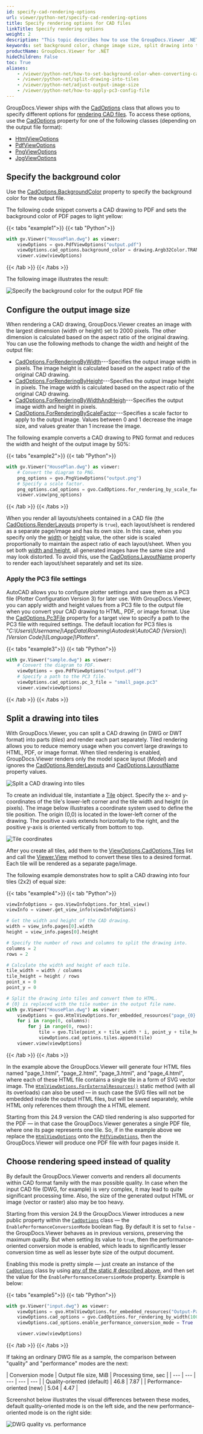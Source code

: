 ```yaml
---
id: specify-cad-rendering-options
url: viewer/python-net/specify-cad-rendering-options
title: Specify rendering options for CAD files
linkTitle: Specify rendering options
weight: 2
description: "This topic describes how to use the GroupDocs.Viewer .NET API (C#) to specify various options for rendering CAD files to HTML, PDF, PNG, and JPEG."
keywords: set background color, change image size, split drawing into tiles, dwg to pdf, cad to pdf, dwg to html, cad to html, dwg to image
productName: GroupDocs.Viewer for .NET
hideChildren: False
toc: True
aliases:
    - /viewer/python-net/how-to-set-background-color-when-converting-cad-drawings
    - /viewer/python-net/split-drawing-into-tiles
    - /viewer/python-net/adjust-output-image-size
    - /viewer/python-net/how-to-apply-pc3-config-file
---
```

GroupDocs.Viewer ships with the [CadOptions](https://reference.groupdocs.com/viewer/python-net/groupdocs.viewer.options/cadoptions) class that allows you to specify different options for [rendering CAD files](/viewer/python-net/render-cad-documents/). To access these options, use the [CadOptions](https://reference.groupdocs.com/viewer/python-net/groupdocs.viewer.options/baseviewoptions/#properties) property for one of the following classes (depending on the output file format):

* [HtmlViewOptions](https://reference.groupdocs.com/python-net/viewer/groupdocs.viewer.options/htmlviewoptions) 
* [PdfViewOptions](https://reference.groupdocs.com/python-net/viewer/groupdocs.viewer.options/pdfviewoptions)
* [PngViewOptions](https://reference.groupdocs.com/python-net/viewer/groupdocs.viewer.options/pngviewoptions)
* [JpgViewOptions](https://reference.groupdocs.com/python-net/viewer/groupdocs.viewer.options/jpgviewoptions)

## Specify the background color

Use the [CadOptions.BackgroundColor](https://reference.groupdocs.com/viewer/python-net/groupdocs.viewer.options/cadoptions/#properties) property to specify the background color for the output file. 

The following code snippet converts a CAD drawing to PDF and sets the background color of PDF pages to light yellow:

{{< tabs "example1">}}
{{< tab "Python">}}
```python
with gv.Viewer("HousePlan.dwg") as viewer:
    viewOptions = gvo.PdfViewOptions("output.pdf")
    viewOptions.cad_options.background_color = drawing.Argb32Color.TRANSPARENT # RGB color for green 
    viewer.view(viewOptions)
```
{{< /tab >}}
{{< /tabs >}}

The following image illustrates the result:

![Specify the background color for the output PDF file](/viewer/net/images/rendering-basics/render-cad-documents/set-background-color.png)

## Configure the output image size

<a name="ctors"></a>When rendering a CAD drawing, GroupDocs.Viewer creates an image with the largest dimension (width or height) set to 2000 pixels. The other dimension is calculated based on the aspect ratio of the original drawing. You can use the following methods to change the width and height of the output file:

* [CadOptions.ForRenderingByWidth](https://reference.groupdocs.com/python-net/viewer/groupdocs.viewer.options/cadoptions/#methods)---Specifies the output image width in pixels. The image height is calculated based on the aspect ratio of the original CAD drawing.
* [CadOptions.ForRenderingByHeight](https://reference.groupdocs.com/python-net/viewer/groupdocs.viewer.options/cadoptions/#methods)---Specifies the output image height in pixels. The image width is calculated based on the aspect ratio of the original CAD drawing.
* [CadOptions.ForRenderingByWidthAndHeigh](https://reference.groupdocs.com/python-net/viewer/groupdocs.viewer.options/cadoptions/#methods)---Specifies the output image width and height in pixels. 
* [CadOptions.ForRenderingByScaleFactor](https://reference.groupdocs.com/python-net/viewer/groupdocs.viewer.options/cadoptions/#methods)---Specifies a scale factor to apply to the output image. Values between 0 and 1 decrease the image size, and values greater than 1 increase the image.

The following example converts a CAD drawing to PNG format and reduces the width and height of the output image by 50%:

{{< tabs "example2">}}
{{< tab "Python">}}
```python
with gv.Viewer("HousePlan.dwg") as viewer:
    # Convert the diagram to PNG.
    png_options = gvo.PngViewOptions("output.png")
    # Specify a scale factor.
    png_options.cad_options = gvo.CadOptions.for_rendering_by_scale_factor(0.5)      
    viewer.view(png_options)
```
{{< /tab >}}
{{< /tabs >}}

When you render all layouts/sheets contained in a CAD file (the [CadOptions.RenderLayouts](https://reference.groupdocs.com/python-net/viewer/groupdocs.viewer.options/cadoptions/#properties) property is `true`), each layout/sheet is rendered as a separate page/image and has its own size. In this case, when you specify only the [width](https://reference.groupdocs.com/python-net/viewer/groupdocs.viewer.options/cadoptions/#methods) or [height](https://reference.groupdocs.com/python-net/viewer/groupdocs.viewer.options/cadoptions/#methods) value, the other side is scaled proportionally to maintain the aspect ratio of each layout/sheet. When you set both [width and height](https://reference.groupdocs.com/python-net/viewer/groupdocs.viewer.options/cadoptions/#methods), all generated images have the same size and may look distorted. To avoid this, use the [CadOptions.LayoutName](https://reference.groupdocs.com/viewer/python-net/groupdocs.viewer.options/cadoptions/#properties) property to render each layout/sheet separately and set its size.

### Apply the PC3 file settings

AutoCAD allows you to configure plotter settings and save them as a PC3 file (Plotter Configuration Version 3) for later use. With GroupDocs.Viewer, you can apply width and height values from a PC3 file to the output file when you convert your CAD drawing to HTML, PDF, or image format. Use the [CadOptions.Pc3File](https://reference.groupdocs.com/viewer/python-net/groupdocs.viewer.options/cadoptions/#properties) property for a target view to specify a path to the PC3 file with required settings. The default location for PC3 files is "*C:\Users\\[Username]\\AppData\Roaming\Autodesk\AutoCAD [Version]\\[Version Code]\\[Language]\Plotters*".

{{< tabs "example3">}}
{{< tab "Python">}}
```python
with gv.Viewer("sample.dwg") as viewer:
    # Convert the diagram to PDF.
    viewOptions = gvo.PdfViewOptions("output.pdf")
    # Specify a path to the PC3 file.
    viewOptions.cad_options.pc_3_file = "small_page.pc3"
    viewer.view(viewOptions)
```
{{< /tab >}}
{{< /tabs >}}

## Split a drawing into tiles

With GroupDocs.Viewer, you can split a CAD drawing (in DWG or DWT format) into parts (_tiles_) and render each part separately. Tiled rendering allows you to reduce memory usage when you convert large drawings to HTML, PDF, or image format. When tiled rendering is enabled, GroupDocs.Viewer renders only the model space layout (_Model_) and ignores the [CadOptions.RenderLayouts](https://reference.groupdocs.com/python-net/viewer/groupdocs.viewer.options/cadoptions/#properties) and [CadOptions.LayoutName](https://reference.groupdocs.com/viewer/python-net/groupdocs.viewer.options/cadoptions/#properties) property values.

![Split a CAD drawing into tiles](/viewer/net/images/rendering-basics/render-cad-documents/split-drawing-into-tiles.png)

To create an individual tile, instantiate a [Tile](https://reference.groupdocs.com/viewer/python-net/groupdocs.viewer.options/tile) object. Specify the x- and y-coordinates of the tile's lower-left corner and the tile width and height (in pixels). The image below illustrates a coordinate system used to define the tile position. The origin (0,0) is located in the lower-left corner of the drawing. The positive x-axis extends horizontally to the right, and the positive y-axis is oriented vertically from bottom to top.

![Tile coordinates](/viewer/net/images/rendering-basics/render-cad-documents/tile-coordinates.png)

After you create all tiles, add them to the [ViewOptions.CadOptions.Tiles](https://reference.groupdocs.com/python-net/viewer/groupdocs.viewer.options/cadoptions/#properties) list and call the [Viewer.View](https://reference.groupdocs.com/viewer/python-net/groupdocs.viewer/viewer/#methods) method to convert these tiles to a desired format. Each tile will be rendered as a separate page/image.

The following example demonstrates how to split a CAD drawing into four tiles (2x2) of equal size:

{{< tabs "example4">}}
{{< tab "Python">}}
```python
viewInfoOptions = gvo.ViewInfoOptions.for_html_view()
viewInfo = viewer.get_view_info(viewInfoOptions)

# Get the width and height of the CAD drawing.
width = view_info.pages[0].width
height = view_info.pages[0].height

# Specify the number of rows and columns to split the drawing into.
columns = 2
rows = 2

# Calculate the width and height of each tile.
tile_width = width / columns
tile_height = height / rows
point_x = 0
point_y = 0

# Split the drawing into tiles and convert them to HTML.
# {0} is replaced with the tile number in the output file name.
with gv.Viewer("HousePlan.dwg") as viewer:
    viewOptions = gvo.HtmlViewOptions.for_embedded_resources("page_{0}.html")
    for i in range(0, columns):
        for j in range(0, rows):
            tile = gvo.Tile(point_x + tile_width * i, point_y + tile_height * j, tile_width, tile_height)
            viewOptions.cad_options.tiles.append(tile)
    viewer.view(viewOptions)
```
{{< /tab >}}
{{< /tabs >}}

In the example above the GroupDocs.Viewer will generate four HTML files named "page_1.html", "page_2.html", "page_3.html", and "page_4.html", where each of these HTML file contains a single tile in a form of SVG vector image. The [`HtmlViewOptions.ForExternalResources()`](https://reference.groupdocs.com/viewer/python-net/groupdocs.viewer.options/htmlviewoptions/) static method (with all its overloads) can also be used — in such case the SVG files will not be embedded inside the output HTML files, but will be saved separately, while HTML only references them through the `A` HTML element.

Starting from this 24.9 version the CAD tiled rendering is also supported for the PDF — in that case the GroupDocs.Viewer generates a single PDF file, where one its page represents one tile. So, if in the example above we replace the [`HtmlViewOptions`](https://reference.groupdocs.com/viewer/python-net/groupdocs.viewer.options/htmlviewoptions/) onto the [`PdfViewOptions`](https://reference.groupdocs.com/viewer/python-net/groupdocs.viewer.options/pdfviewoptions/), then the GroupDocs.Viewer will produce one PDF file with four pages inside it.

## Choose rendering speed  instead of quality

By default the GroupDocs.Viewer converts and renders all documents within CAD format family with the max possible quality. In case when the input CAD file (DWG, for example) is very complex, it may lead to quite significant processing time. Also, the size of the generated output HTML or image (vector or raster) also may be too heavy.

Starting from this version 24.9 the GroupDocs.Viewer introduces a new public property within the [`CadOptions`](https://reference.groupdocs.com/viewer/python-net/groupdocs.viewer.options/cadoptions) class — the `EnablePerformanceConversionMode` boolean flag. By default it is set to `false` - the GroupDocs.Viewer behaves as in previous versions, preserving the maximum quality. But when setting its value to `true`, then the performance-oriented conversion mode is enabled, which leads to significantly lesser conversion time as well as lesser byte size of the output document.

Enabling this mode is pretty simple — just create an instance of the [`CadOptions`](https://reference.groupdocs.com/viewer/python-net/groupdocs.viewer.options/cadoptions) class by using [any of the static # described above](#ctors), and then set the value for the `EnablePerformanceConversionMode` property. Example is below:


{{< tabs "example5">}}
{{< tab "Python">}}
```python
with gv.Viewer("input.dwg") as viewer:
    viewOptions = gvo.HtmlViewOptions.for_embedded_resources("Output-Page#{0}.html")
    viewOptions.cad_options = gvo.CadOptions.for_rendering_by_width(1000)
    viewOptions.cad_options.enable_performance_conversion_mode = True

    viewer.view(viewOptions)
```
{{< /tab >}}
{{< /tabs >}}

If taking an ordinary DWG file as a sample, the comparison between "quality" and "performance" modes are the next:

| Conversion mode | Output file size, MiB | Processing time, sec |
| --- | --- | --- | --- | --- |
| Quality-oriented (default) | 46.8 | 7.87 |
| Performance-oriented (new) | 5.04 | 4.47 |

Screenshot below illustrates the visual differences between these modes, default quality-oriented mode is on the left side, and the new performance-oriented mode is on the right side:

![DWG quality vs. performance](/viewer/net/images/rendering-basics/render-cad-documents/dwg_comparison_quality_vs_performance.png)
